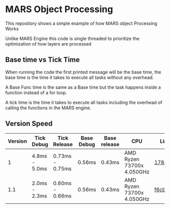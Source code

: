 # MARS Object Processing
This repository shows a simple example of how MARS object Processing Works

Unlike MARS Engine this code is single threaded to prioritize the optimization of how layers are processed

## Base time vs Tick Time
When running the code the first printed message will be the base time, the base time is the time it takes to execute all tasks without any overhead.

A Base Func time is the same as a Base time but the task happens inside a function instead of a for loop.

A tick time is the time it takes to execute all tasks including the overhead of calling the functions in the MARS engine.

## Version Speed
| Version | Tick Debug    | Tick Release    | Base Debug | Base release | CPU                       | Link                                                                                                               |
|---------|---------------|-----------------|------------|--------------|---------------------------|--------------------------------------------------------------------------------------------------------------------|
| 1       | 4.8ms - 5.0ms | 0.73ms - 0.75ms | 0.56ms     | 0.43ms       | AMD Ryzen 73700x 4.050GHz | [178488f](https://github.com/MARS-Engine/MARS-Object-Processing/commit/178488ffa588caf3d206f33ede2feebcf802d057)   |
| 1.1     | 2.0ms - 2.3ms | 0.60ms - 0.66ms | 0.56ms     | 0.43ms       | AMD Ryzen 73700x 4.050GHz | [f6cb575](https://github.com/MARS-Engine/MARS-Object-Processing/commit/f6cb5755a2e8ab5c6d421aa9a7df60a61217bc17)   |